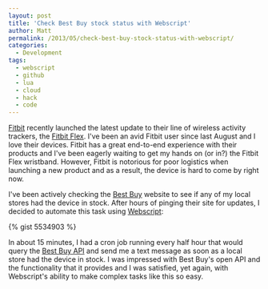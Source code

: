 ```yaml
---
layout: post
title: 'Check Best Buy stock status with Webscript'
author: Matt
permalink: /2013/05/check-best-buy-stock-status-with-webscript/
categories:
  - Development
tags:
  - webscript
  - github
  - lua
  - cloud
  - hack
  - code
---
```


[Fitbit][1] recently launched the latest update to their line of wireless activity trackers, the [Fitbit Flex][2]. I've been an avid Fitbit user since last August and I love their devices. Fitbit has a great end-to-end experience with their products and I've been eagerly waiting to get my hands on (or in?) the Fitbit Flex wristband. However, Fitbit is notorious for poor logistics when launching a new product and as a result, the device is hard to come by right now. 

 [1]: http://www.fitbit.com
 [2]: http://www.fitbit.com/flex

I've been actively checking the [Best Buy][3] website to see if any of my local stores had the device in stock. After hours of pinging their site for updates, I decided to automate this task using [Webscript][4]: 

 [3]: http://www.bestbuy.com
 [4]: http://www.webscript.io

{% gist 5534903 %} 

In about 15 minutes, I had a cron job running every half hour that would query the [Best Buy API][5] and send me a text message as soon as a local store had the device in stock. I was impressed with Best Buy's open API and the functionality that it provides and I was satisfied, yet again, with Webscript's ability to make complex tasks like this so easy.

 [5]: https://bbyopen.com/developer

